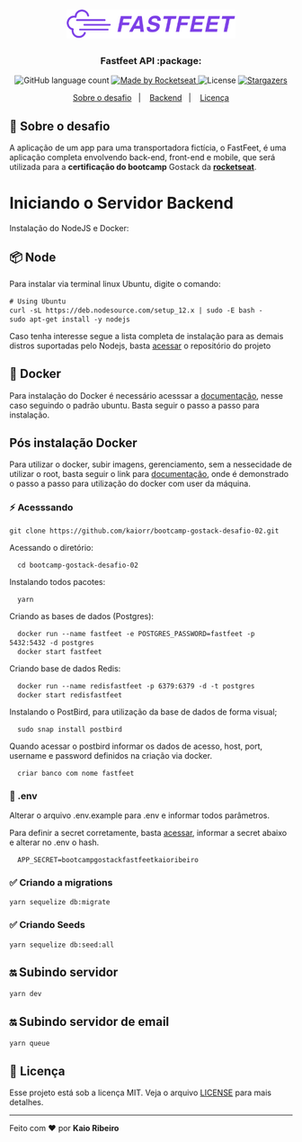 <h1 align="center">
  <img alt="Fastfeet" title="Fastfeet" src="./backend/img/logo.png" width="300px" />
</h1>

<h3 align="center">
  Fastfeet API :package:
</h3>

<p align="center">
  <img alt="GitHub language count" src="https://img.shields.io/github/languages/count/rocketseat/bootcamp-gostack-desafio-02?color=%2304D361">

  <a href="https://rocketseat.com.br">
    <img alt="Made by Rocketseat" src="https://img.shields.io/badge/made%20by-Rocketseat-%2304D361">
  </a>

  <img alt="License" src="https://img.shields.io/badge/license-MIT-%2304D361">

  <a href="https://github.com/kaiorr/gostack-fastfeet/stargazers">
    <img alt="Stargazers" src="https://img.shields.io/github/stars/kaiorr/gostack-fastfeet?style=social">
  </a>
</p>

<p align="center">
  <a href="#rocket-sobre-o-desafio">Sobre o desafio</a>&nbsp;&nbsp;&nbsp;|&nbsp;&nbsp;&nbsp;
  <a href="#iniciando-o-servidor-backend">Backend</a>&nbsp;&nbsp;&nbsp;|&nbsp;&nbsp;&nbsp;
  <a href="#memo-licença">Licença</a>
</p>

## :rocket: Sobre o desafio

A aplicação de um app para uma transportadora fictícia, o FastFeet, é uma aplicação completa envolvendo back-end, front-end e mobile, que será utilizada para a **certificação do bootcamp** Gostack da **[rocketseat](https://rocketseat.com.br/gostack)**.

# Iniciando o Servidor Backend

Instalação do NodeJS e Docker:

## :package: Node

Para instalar via terminal linux Ubuntu, digite o comando:

    # Using Ubuntu
    curl -sL https://deb.nodesource.com/setup_12.x | sudo -E bash -
    sudo apt-get install -y nodejs

Caso tenha interesse segue a lista completa de instalação para as demais distros suportadas pelo Nodejs, basta [acessar](https://github.com/nodesource/distributions/blob/master/README.md) o repositório do projeto

## :whale2: Docker

Para instalação do Docker é necessário acesssar a [documentação](https://docs.docker.com/install/linux/docker-ce/ubuntu/), nesse caso seguindo o padrão ubuntu. Basta seguir o passo a passo para instalação.

## Pós instalação Docker

Para utilizar o docker, subir imagens, gerenciamento, sem a nessecidade de utilizar o root, basta seguir o link para [documentação](https://docs.docker.com/install/linux/linux-postinstall/), onde é demonstrado o passo a passo para utilização do docker com user da máquina.


### :zap: Acesssando

    git clone https://github.com/kaiorr/bootcamp-gostack-desafio-02.git

  Acessando o diretório:

      cd bootcamp-gostack-desafio-02

  Instalando todos pacotes:

      yarn

  Criando as bases de dados (Postgres):

      docker run --name fastfeet -e POSTGRES_PASSWORD=fastfeet -p 5432:5432 -d postgres
      docker start fastfeet

  Criando base de dados Redis:

      docker run --name redisfastfeet -p 6379:6379 -d -t postgres
      docker start redisfastfeet


  Instalando o PostBird, para utilização da base de dados de forma visual;

      sudo snap install postbird

  Quando acessar o postbird informar os dados de acesso, host, port, username e password definidos na criação via docker.

      criar banco com nome fastfeet

### :key: .env

  Alterar o arquivo .env.example para .env e informar todos parâmetros.

  Para definir a secret corretamente, basta [acessar](https://www.md5online.org/), informar a secret abaixo e alterar no .env o hash.

      APP_SECRET=bootcampgostackfastfeetkaioribeiro

### :white_check_mark: Criando a migrations

    yarn sequelize db:migrate

### :white_check_mark: Criando Seeds

    yarn sequelize db:seed:all

## :on: Subindo servidor

    yarn dev

## :on: Subindo servidor de email

    yarn queue



## :memo: Licença

Esse projeto está sob a licença MIT. Veja o arquivo [LICENSE](LICENSE.md) para mais detalhes.

---

Feito com :heart: por **Kaio Ribeiro**
